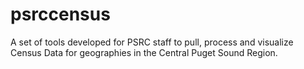 # psrccensus
A set of tools developed for PSRC staff to pull, process and visualize Census Data for geographies in the Central Puget Sound Region.
